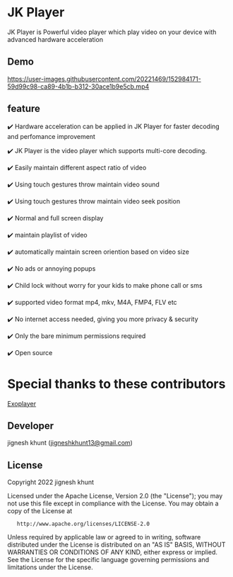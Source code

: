 # JK Player
JK Player is Powerful video player which play video on your device with advanced hardware acceleration
## Demo

https://user-images.githubusercontent.com/20221469/152984171-59d99c98-ca89-4b1b-b312-30ace1b9e5cb.mp4


 ## feature
✔️ Hardware acceleration can be applied in JK Player for faster decoding and perfomance improvement

✔️ JK Player is the video player which supports multi-core decoding.

✔️ Easily maintain different aspect ratio of video

✔️ Using touch gestures throw maintain video sound

✔️ Using touch gestures throw maintain video seek position

✔️ Normal and full screen display

✔️ maintain playlist of video

✔️ automatically maintain screen oriention based on video size

✔️ No ads or annoying popups

✔️ Child lock without worry for your kids to make phone call or sms

✔️ supported video format mp4, mkv, M4A, FMP4, FLV etc

✔️ No internet access needed, giving you more privacy & security

✔️ Only the bare minimum permissions required

✔️ Open source

 # Special thanks to these contributors
[Exoplayer](https://github.com/google/ExoPlayer)
 
##  Developer
  jignesh khunt
  (jigneshkhunt13@gmail.com)
  
  
## License
   Copyright 2022 jignesh khunt

   Licensed under the Apache License, Version 2.0 (the "License");
   you may not use this file except in compliance with the License.
   You may obtain a copy of the License at

       http://www.apache.org/licenses/LICENSE-2.0

   Unless required by applicable law or agreed to in writing, software
   distributed under the License is distributed on an "AS IS" BASIS,
   WITHOUT WARRANTIES OR CONDITIONS OF ANY KIND, either express or implied.
   See the License for the specific language governing permissions and
   limitations under the License.
